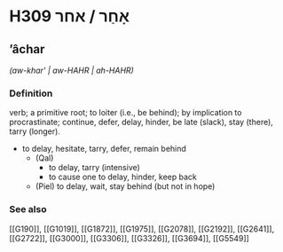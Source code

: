 # H309 אָחַר / אחר

## ʼâchar

_(aw-khar' | aw-HAHR | ah-HAHR)_

### Definition

verb; a primitive root; to loiter (i.e., be behind); by implication to procrastinate; continue, defer, delay, hinder, be late (slack), stay (there), tarry (longer).

- to delay, hesitate, tarry, defer, remain behind
    - (Qal)
        - to delay, tarry (intensive)
        - to cause one to delay, hinder, keep back
    - (Piel) to delay, wait, stay behind (but not in hope)
### See also

[[G190]], [[G1019]], [[G1872]], [[G1975]], [[G2078]], [[G2192]], [[G2641]], [[G2722]], [[G3000]], [[G3306]], [[G3326]], [[G3694]], [[G5549]]

